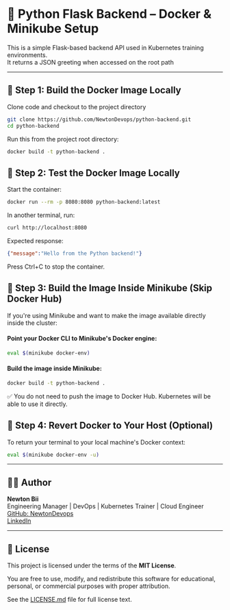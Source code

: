 # 🐍 Python Flask Backend – Docker & Minikube Setup

This is a simple Flask-based backend API used in Kubernetes training environments.  
It returns a JSON greeting when accessed on the root path


---

## 🐳 Step 1: Build the Docker Image Locally

Clone code and checkout to the project directory

```bash
git clone https://github.com/NewtonDevops/python-backend.git
cd python-backend
```

Run this from the project root directory:

```bash
docker build -t python-backend .
```

## 🧪 Step 2: Test the Docker Image Locally
Start the container:

```bash
docker run --rm -p 8080:8080 python-backend:latest
```
In another terminal, run:

```bash
curl http://localhost:8080
```
Expected response:

```json
{"message":"Hello from the Python backend!"}
```
Press Ctrl+C to stop the container.

## 🚀 Step 3: Build the Image Inside Minikube (Skip Docker Hub)
If you're using Minikube and want to make the image available directly inside the cluster:

#### Point your Docker CLI to Minikube's Docker engine:
```bash
eval $(minikube docker-env)
```
#### Build the image inside Minikube:
```bash
docker build -t python-backend .
```
✅ You do not need to push the image to Docker Hub. Kubernetes will be able to use it directly.

## 🔄 Step 4: Revert Docker to Your Host (Optional)
To return your terminal to your local machine's Docker context:

```bash
eval $(minikube docker-env -u)
```

---

## 👨‍💻 Author

**Newton Bii**  
Engineering Manager | DevOps | Kubernetes Trainer | Cloud Engineer  
[GitHub: NewtonDevops](https://github.com/NewtonDevops)  
[LinkedIn](https://www.linkedin.com/in/newton-bii-engineer/)

---

## 📄 License

This project is licensed under the terms of the **MIT License**.

You are free to use, modify, and redistribute this software for educational, personal, or commercial purposes with proper attribution.

See the [LICENSE.md](./LICENSE.md) file for full license text.
